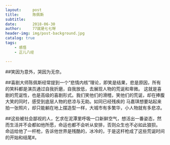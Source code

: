 ```yaml
---
layout:     post
title:      陈佩斯
subtitle:   
date:       2018-06-30
author:     77就是七七呀
header-img: img/post-background.jpg
catalog: true
tags:
    - 感悟
    - 正儿八经

---
```


##笑因为意外，哭因为无奈。


##喜剧大师陈佩斯经常提到一个“悲情内核”理论，即笑是结果，悲是原因，所有的笑料都是演员通过自我折磨，自我放低，去展现人物的荒诞和卑微。 这就是喜剧的荒诞性，也是高级的喜剧形式。我们笑他们的滑稽，笑他们的荒诞，却在捧腹大笑的同时，感受到底层人物的悲凉与无助。如同已经残疾的 马嘉琪想要站起来拍一张照片，却只能躺在地上摆造型一样，大城市有多繁华，小人物就有多悲凉。

##这些被社会鄙视的人，乞求在泥潭里呼吸一口新鲜空气，想活出一番姿态，然而生活并不会都如他所愿，命运也都不会听从安排，否则众生也不必如此狼狈。 命运给他了一杆枪，告诉他世界是残酷的，冰冷的，于是这杆枪成了这些荒诞时间的开始和结尾#。